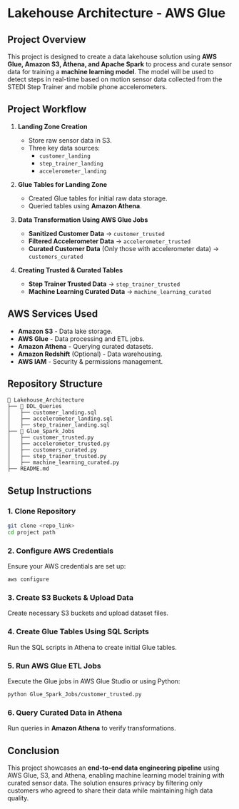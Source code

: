 # Lakehouse Architecture - AWS Glue

## Project Overview
This project is designed to create a data lakehouse solution using **AWS Glue, Amazon S3, Athena, and Apache Spark** to process and curate sensor data for training a **machine learning model**. The model will be used to detect steps in real-time based on motion sensor data collected from the STEDI Step Trainer and mobile phone accelerometers.

## Project Workflow
1. **Landing Zone Creation**
   - Store raw sensor data in S3.
   - Three key data sources:
     - `customer_landing`
     - `step_trainer_landing`
     - `accelerometer_landing`

2. **Glue Tables for Landing Zone**
   - Created Glue tables for initial raw data storage.
   - Queried tables using **Amazon Athena**.

3. **Data Transformation Using AWS Glue Jobs**
   - **Sanitized Customer Data** → `customer_trusted`
   - **Filtered Accelerometer Data** → `accelerometer_trusted`
   - **Curated Customer Data** (Only those with accelerometer data) → `customers_curated`

4. **Creating Trusted & Curated Tables**
   - **Step Trainer Trusted Data** → `step_trainer_trusted`
   - **Machine Learning Curated Data** → `machine_learning_curated`

## AWS Services Used
- **Amazon S3** - Data lake storage.
- **AWS Glue** - Data processing and ETL jobs.
- **Amazon Athena** - Querying curated datasets.
- **Amazon Redshift** (Optional) - Data warehousing.
- **AWS IAM** - Security & permissions management.

## Repository Structure
```
📂 Lakehouse_Architecture
├── 📂 DDL_Queries
│   ├── customer_landing.sql
│   ├── accelerometer_landing.sql
│   ├── step_trainer_landing.sql
├── 📂 Glue_Spark_Jobs
│   ├── customer_trusted.py
│   ├── accelerometer_trusted.py
│   ├── customers_curated.py
│   ├── step_trainer_trusted.py
│   ├── machine_learning_curated.py
├── README.md
```

## Setup Instructions
### 1. Clone Repository
```sh
git clone <repo_link>
cd project path
```

### 2. Configure AWS Credentials
Ensure your AWS credentials are set up:
```sh
aws configure
```

### 3. Create S3 Buckets & Upload Data
Create necessary S3 buckets and upload dataset files.

### 4. Create Glue Tables Using SQL Scripts
Run the SQL scripts in Athena to create initial Glue tables.

### 5. Run AWS Glue ETL Jobs
Execute the Glue jobs in AWS Glue Studio or using Python:
```sh
python Glue_Spark_Jobs/customer_trusted.py
```

### 6. Query Curated Data in Athena
Run queries in **Amazon Athena** to verify transformations.



## Conclusion
This project showcases an **end-to-end data engineering pipeline** using AWS Glue, S3, and Athena, enabling machine learning model training with curated sensor data. The solution ensures privacy by filtering only customers who agreed to share their data while maintaining high data quality.


